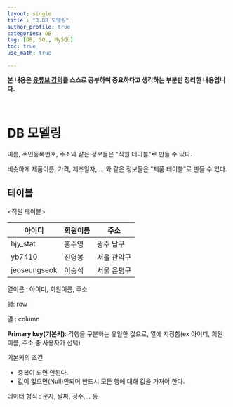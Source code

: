 ```yaml
---
layout: single
title : "3.DB 모델링"
author_profile: true
categories: DB
tag: [DB, SQL, MySQL] 
toc: true
use_math: true

---
```




**본 내용은 [유튜브 강의](https://www.youtube.com/watch?v=j2DAiY-OXGs&list=PLVsNizTWUw7GCfy5RH27cQL5MeKYnl8Pm&index=4)를 스스로 공부하며 중요하다고 생각하는 부분만 정리한 내용입니다.**

<br>

# DB 모델링



이름, 주민등록번호, 주소와 같은 정보들은 "직원 테이블"로 만들 수 있다.

비슷하게 제품이름, 가격, 제조일자, ... 와 같은 정보들은 "제품 테이블"로 만들 수 있다.



## 테이블

<직원 테이블>

| 아이디       | 회원이름 | 주소        |
| ------------ | -------- | ----------- |
| hjy_stat     | 홍주영   | 광주 남구   |
| yb7410       | 진영봉   | 서울 관악구 |
| jeoseungseok | 이승석   | 서울 은평구 |



열이름 : 아이디, 회원이름, 주소

행: row

열 : column

**Primary key(기본키)**: 각행을 구분하는 유일한 값으로, 열에 지정함(ex 아이디, 회원이름, 주소 중 사용자가 선택)

기본키의 조건

- 중복이 되면 안된다.
- 값이 없으면(Null)안되며 반드시 모든 행에 대해 값을 가져야 한다.

데이터 형식 : 문자, 날짜, 정수,... 등